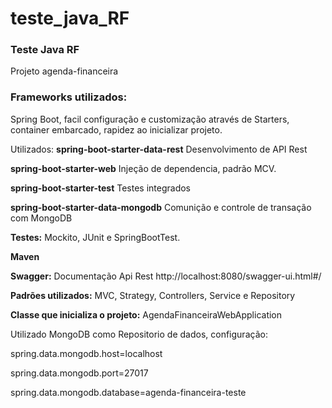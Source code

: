 # teste_java_RF

<h3>Teste Java RF</h3>

Projeto agenda-financeira
<h3>Frameworks utilizados:</h3>

Spring Boot, facil configuração e customização através de Starters, container embarcado, rapidez ao inicializar projeto.
</p>
Utilizados:
<b>spring-boot-starter-data-rest</b> Desenvolvimento de API Rest</p>
<b>spring-boot-starter-web</b> Injeção de dependencia, padrão MCV.</p>
<b>spring-boot-starter-test</b> Testes integrados</p>
<b>spring-boot-starter-data-mongodb</b> Comunição e controle de transação com MongoDB</p>

<b>Testes:</b> Mockito, JUnit e SpringBootTest.</p>

<b>Maven</b></p>
<b>Swagger:</b> Documentação Api Rest
http://localhost:8080/swagger-ui.html#/
<p>
<b>Padrões utilizados:</b> MVC, Strategy, Controllers, Service e Repository

<b>Classe que inicializa o projeto:</b> AgendaFinanceiraWebApplication</p>

Utilizado MongoDB como Repositorio de dados, configuração:</p>
spring.data.mongodb.host=localhost</p>
spring.data.mongodb.port=27017</p>
spring.data.mongodb.database=agenda-financeira-teste</p>
